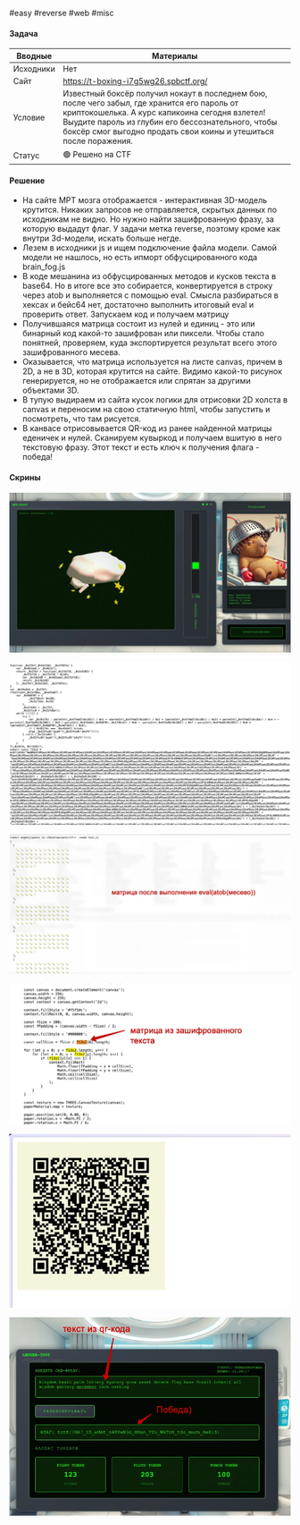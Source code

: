 #easy #reverse #web #misc 

#### Задача

| Вводные   | Материалы                                                                                                                                                                                                                                                                |
| --------- | ------------------------------------------------------------------------------------------------------------------------------------------------------------------------------------------------------------------------------------------------------------------------ |
| Исходники | Нет                                                                                                                                                                                                                                                                      |
| Сайт      | https://t-boxing-i7g5wg26.spbctf.org/                                                                                                                                                                                                                                    |
| Условие   | Известный боксёр получил нокаут в последнем бою, после чего забыл, где хранится его пароль от криптокошелька. А курс капикоина сегодня взлетел! Выудите пароль из глубин его бессознательного, чтобы боксёр смог выгодно продать свои коины и утешиться после поражения. |
| Статус    | 🟢 Решено на CTF                                                                                                                                                                                                                                                         |

#### Решение
- На сайте МРТ мозга отображается - интерактивная 3D-модель крутится. Никаких запросов не отправляется, скрытых данных по исходникам не видно. Но нужно найти зашифрованную фразу, за которую выдадут флаг. У задачи метка reverse, поэтому кроме как внутри 3d-модели, искать больше негде.
- Лезем в исходники js и ищем подключение файла модели. Самой модели не нашлось, но есть ипморт обфусцированного кода brain_fog.js
- В коде мешанина из обфусцированных методов и кусков текста в base64. Но в итоге все это собирается, конвертируется в строку через atob и выполняется с помощью eval. Смысла разбираться в хексах и бейс64 нет, достаточно выполнить итоговый eval и проверить ответ. Запускаем код и получаем матрицу
- Получившаяся матрица состоит из нулей и единиц - это или бинарный код какой-то зашифрован или пиксели. Чтобы стало понятней, проверяем, куда экспортируется результат всего этого зашифрованного месева.
- Оказывается, что матрица используется на листе canvas, причем в 2D, а не в 3D, которая крутится на сайте. Видимо какой-то рисунок генерируется, но не отображается или спрятан за другими объектами 3D. 
- В тупую выдираем из сайта кусок логики для отрисовки 2D холста в canvas и переносим на свою статичную html, чтобы запустить и посмотреть, что там рисуется. 
- В канвасе отрисовывается QR-код из ранее найденной матрицы еденичек и нулей. Сканируем кувыркод и получаем вшитую в него текстовую фразу. Этот текст и есть ключ к получения флага - победа!

#### Скрины

![](./assets/image-31.webp)

![](./assets/image-32.webp)

![](./assets/image-33.webp)

![](./assets/image-34.webp)

![](./assets/image-35.webp)

![](./assets/image-36.webp)
